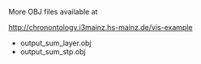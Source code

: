 More OBJ files available at

http://chronontology.i3mainz.hs-mainz.de/vis-example

* output_sum_layer.obj
* output_sum_stp.obj
